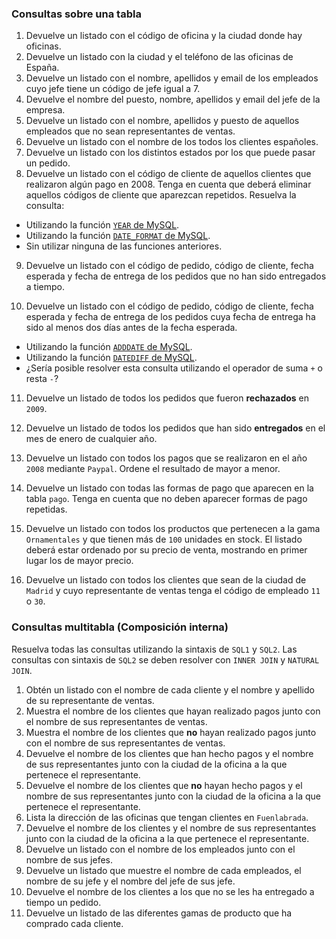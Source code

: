 ### Consultas sobre una tabla

1. Devuelve un listado con el código de oficina y la ciudad donde hay oficinas.
2. Devuelve un listado con la ciudad y el teléfono de las oficinas de España.
3. Devuelve un listado con el nombre, apellidos y email de los empleados cuyo jefe tiene un código de jefe igual a 7.
4. Devuelve el nombre del puesto, nombre, apellidos y email del jefe de la empresa.
5. Devuelve un listado con el nombre, apellidos y puesto de aquellos empleados que no sean representantes de ventas.
6. Devuelve un listado con el nombre de los todos los clientes españoles.
7. Devuelve un listado con los distintos estados por los que puede pasar un pedido.
8. Devuelve un listado con el código de cliente de aquellos clientes que realizaron algún pago en 2008. Tenga en cuenta que deberá eliminar aquellos códigos de cliente que aparezcan repetidos. Resuelva la consulta:

- Utilizando la función [`YEAR` de MySQL](https://dev.mysql.com/doc/refman/5.5/en/date-and-time-functions.html#function_year).
- Utilizando la función [`DATE_FORMAT` de MySQL](https://dev.mysql.com/doc/refman/5.5/en/date-and-time-functions.html#function_date-format).
- Sin utilizar ninguna de las funciones anteriores.

9. Devuelve un listado con el código de pedido, código de cliente, fecha esperada y fecha de entrega de los pedidos que no han sido entregados a tiempo.

10. Devuelve un listado con el código de pedido, código de cliente, fecha esperada y fecha de entrega de los pedidos cuya fecha de entrega ha sido al menos dos días antes de la fecha esperada.

- Utilizando la función [`ADDDATE` de MySQL](https://dev.mysql.com/doc/refman/5.5/en/date-and-time-functions.html#function_adddate).
- Utilizando la función [`DATEDIFF` de MySQL](https://dev.mysql.com/doc/refman/5.5/en/date-and-time-functions.html#function_datediff).
- ¿Sería posible resolver esta consulta utilizando el operador de suma `+` o resta `-`?

11. Devuelve un listado de todos los pedidos que fueron **rechazados** en `2009`.

12. Devuelve un listado de todos los pedidos que han sido **entregados** en el mes de enero de cualquier año.

13. Devuelve un listado con todos los pagos que se realizaron en el año `2008` mediante `Paypal`. Ordene el resultado de mayor a menor.

14. Devuelve un listado con todas las formas de pago que aparecen en la tabla `pago`. Tenga en cuenta que no deben aparecer formas de pago repetidas.

15. Devuelve un listado con todos los productos que pertenecen a la gama `Ornamentales` y que tienen más de `100` unidades en stock. El listado deberá estar ordenado por su precio de venta, mostrando en primer lugar los de mayor precio.

16. Devuelve un listado con todos los clientes que sean de la ciudad de `Madrid` y cuyo representante de ventas tenga el código de empleado `11` o `30`.



### Consultas multitabla (Composición interna)

Resuelva todas las consultas utilizando la sintaxis de `SQL1` y `SQL2`. Las consultas con sintaxis de `SQL2` se deben resolver con `INNER JOIN` y `NATURAL JOIN`.

1. Obtén un listado con el nombre de cada cliente y el nombre y apellido de su representante de ventas.
2. Muestra el nombre de los clientes que hayan realizado pagos junto con el nombre de sus representantes de ventas.
3. Muestra el nombre de los clientes que **no** hayan realizado pagos junto con el nombre de sus representantes de ventas.
4. Devuelve el nombre de los clientes que han hecho pagos y el nombre de sus representantes junto con la ciudad de la oficina a la que pertenece el representante.
5. Devuelve el nombre de los clientes que **no** hayan hecho pagos y el nombre de sus representantes junto con la ciudad de la oficina a la que pertenece el representante.
6. Lista la dirección de las oficinas que tengan clientes en `Fuenlabrada`.
7. Devuelve el nombre de los clientes y el nombre de sus representantes junto con la ciudad de la oficina a la que pertenece el representante.
8. Devuelve un listado con el nombre de los empleados junto con el nombre de sus jefes.
9. Devuelve un listado que muestre el nombre de cada empleados, el nombre de su jefe y el nombre del jefe de sus jefe.
10. Devuelve el nombre de los clientes a los que no se les ha entregado a tiempo un pedido.
11. Devuelve un listado de las diferentes gamas de producto que ha comprado cada cliente.